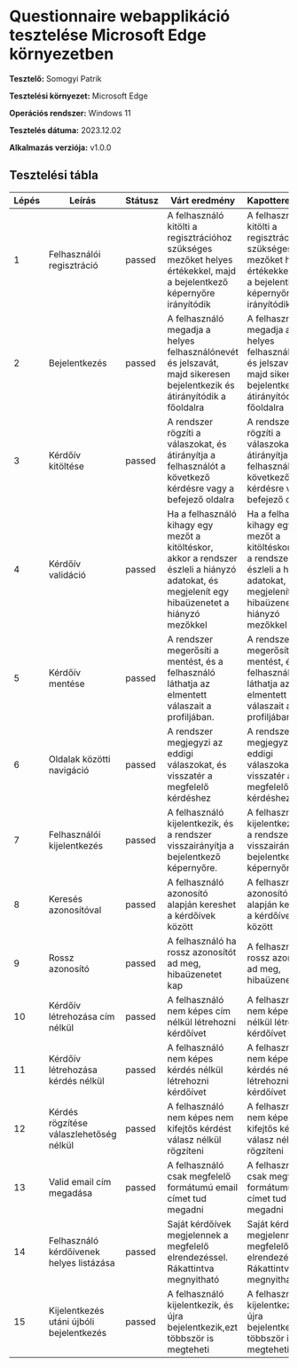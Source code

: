 # Questionnaire webapplikáció tesztelése Microsoft Edge környezetben

**Tesztelő:** Somogyi Patrik

**Tesztelési környezet:** Microsoft Edge

**Operációs rendszer:** Windows 11

**Tesztelés dátuma:** 2023.12.02

**Alkalmazás verziója:** v1.0.0

## Tesztelési tábla

| Lépés | Leírás                                   | Státusz | Várt eredmény                                                                                                                                   | Kapotteredmény                                                                                                                                 |
| ----- | ---------------------------------------- | ------- | ----------------------------------------------------------------------------------------------------------------------------------------------- | ----------------------------------------------------------------------------------------------------------------------------------------------- |
| 1     | Felhasználói regisztráció                | passed  | A felhasználó kitölti a regisztrációhoz szükséges mezőket helyes értékekkel, majd a bejelentkező képernyőre irányítódik                         | A felhasználó kitölti a regisztrációhoz szükséges mezőket helyes értékekkel, majd a bejelentkező képernyőre irányítódik                         |
| 2     | Bejelentkezés                            | passed  | A felhasználó megadja a helyes felhasználónevét és jelszavát, majd sikeresen bejelentkezik és átirányítódik a főoldalra                         | A felhasználó megadja a helyes felhasználónevét és jelszavát, majd sikeresen bejelentkezik és átirányítódik a főoldalra                         |
| 3     | Kérdőív kitöltése                        | passed  | A rendszer rögzíti a válaszokat, és átirányítja a felhasználót a következő kérdésre vagy a befejező oldalra                                     | A rendszer rögzíti a válaszokat, és átirányítja a felhasználót a következő kérdésre vagy a befejező oldalra                                     |
| 4     | Kérdőív validáció                        | passed  | Ha a felhasználó kihagy egy mezőt a kitöltéskor, akkor a rendszer észleli a hiányzó adatokat, és megjelenít egy hibaüzenetet a hiányzó mezőkkel | Ha a felhasználó kihagy egy mezőt a kitöltéskor, akkor a rendszer észleli a hiányzó adatokat, és megjelenít egy hibaüzenetet a hiányzó mezőkkel |
| 5     | Kérdőív mentése                          | passed  | A rendszer megerősíti a mentést, és a felhasználó láthatja az elmentett válaszait a profiljában.                                                | A rendszer megerősíti a mentést, és a felhasználó láthatja az elmentett válaszait a profiljában                                                 |
| 6     | Oldalak közötti navigáció                | passed  | A rendszer megjegyzi az eddigi válaszokat, és visszatér a megfelelő kérdéshez                                                                   | A rendszer megjegyzi az eddigi válaszokat, és visszatér a megfelelő kérdéshez                                                                   |
| 7     | Felhasználói kijelentkezés               | passed  | A felhasználó kijelentkezik, és a rendszer visszairányítja a bejelentkező képernyőre.                                                           | A felhasználó kijelentkezik, és a rendszer visszairányítja a bejelentkező képernyőre.                                                           |
| 8     | Keresés azonosítóval                     | passed  | A felhasználó azonosító alapján kereshet a kérdőívek között                                                                                     | A felhasználó azonosító alapján kereshet a kérdőívek között                                                                                     |
| 9     | Rossz azonosító                          | passed  | A felhasználó ha rossz azonosítót ad meg, hibaüzenetet kap                                                                                      | A felhasználó ha rossz azonosítót ad meg, hibaüzenetet kap                                                                                      |
| 10    | Kérdőív létrehozása cím nélkül           | passed  | A felhasználó nem képes cím nélkül létrehozni kérdőívet                                                                                         | A felhasználó nem képes cím nélkül létrehozni kérdőívet                                                                                         |
| 11    | Kérdőív létrehozása kérdés nélkül        | passed  | A felhasználó nem képes kérdés nélkül létrehozni kérdőívet                                                                                      | A felhasználó nem képes kérdés nélkül létrehozni kérdőívet                                                                                      |
| 12    | Kérdés rögzítése válaszlehetőség nélkül  | passed  | A felhasználó nem képes nem kifejtős kérdést válasz nélkül rögzíteni                                                                            | A felhasználó nem képes nem kifejtős kérdést válasz nélkül rögzíteni                                                                            |
| 13    | Valid email cím megadása                 | passed  | A felhasználó csak megfelelő formátumú email címet tud megadni                                                                                  | A felhasználó csak megfelelő formátumú email címet tud megadni                                                                                  |
| 14    | Felhasználó kérdőívenek helyes listázása | passed  | Saját kérdőívek megjelennek a megfelelő elrendezéssel. Rákattintva megnyitható                                                                  | Saját kérdőívek megjelennek a megfelelő elrendezéssel. Rákattintva megnyitható                                                                  |
| 15    | Kijelentkezés utáni újbóli bejelentkezés | passed  | A felhasználó kijelentkezik, és újra bejelentkezik,ezt többször is megteheti                                                                    | A felhasználó kijelentkezik, és újra bejelentkezik,ezt többször is megteheti                                                                    |